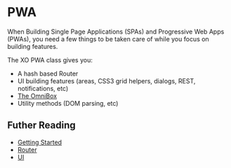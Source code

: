 # PWA

When Building Single Page Applications (SPAs) and Progressive Web Apps (PWAs), you need a few things to be taken care of while you focus on building features.

The XO PWA class gives you:

- A hash based Router
- UI building features (areas, CSS3 grid helpers, dialogs, REST, notifications, etc)
- [The OmniBox](./omnibox.md)
- Utility methods (DOM parsing, etc)

## Futher Reading

- [Getting Started]("./getting-started.md)
- [Router](./router.md)
- [UI](./ui.md)